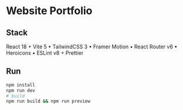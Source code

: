 # Website Portfolio

## Stack
React 18 + Vite 5 • TailwindCSS 3 • Framer Motion • React Router v6 • Heroicons • ESLint v8 + Prettier

## Run
```bash
npm install
npm run dev
# build
npm run build && npm run preview
```
